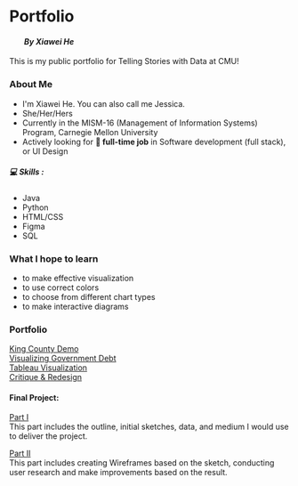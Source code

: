 # Portfolio

#### &nbsp;&nbsp;&nbsp;&nbsp;&nbsp;&nbsp;&nbsp;&nbsp;_By Xiawei He_

This is my public portfolio for Telling Stories with Data at CMU!

### About Me 

- I'm Xiawei He. You can also call me Jessica.
- She/Her/Hers
- Currently in the MISM-16 (Management of Information Systems) Program, Carnegie Mellon University
- Actively looking for **💼 full-time job** in Software development (full stack), or UI Design

##### 💻 Skills : 
- Java
- Python
- HTML/CSS
- Figma
- SQL 

### What I hope to learn
- to make effective visualization
- to use correct colors
- to choose from different chart types
- to make interactive diagrams

### Portfolio 
[King County Demo](KingCountyDemo.md)  
[Visualizing Government Debt](VisualizingGovernmentDebt.md)  
[Tableau Visualization](TableauVisualization.md)  
[Critique & Redesign](Critique&Redesign.md)  

#### Final Project:
[Part I](final-project-part1.md)  
This part includes the outline, initial sketches, data, and medium I would use to deliver the project.

[Part II](final_project_part2.md)  
This part includes creating Wireframes based on the sketch, conducting user research and make improvements based on the result.



